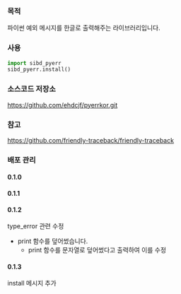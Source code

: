 ### 목적

파이썬 예외 메시지를 한글로 출력해주는 라이브러리입니다.

### 사용

```python
import sibd_pyerr
sibd_pyerr.install()
```

### 소스코드 저장소

https://github.com/ehdcjf/pyerrkor.git

### 참고

https://github.com/friendly-traceback/friendly-traceback

### 배포 관리

#### 0.1.0

#### 0.1.1

#### 0.1.2

type_error 관련 수정

- print 함수를 덮어썼습니다.
     - print 함수를 문자열로 덮어썼다고 출력하여 이를 수정

#### 0.1.3

install 메시지 추가
